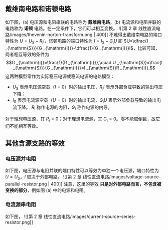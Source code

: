 ## 戴维南电路和诺顿电路
如下图，(a) 电压源和电阻串联的电路称为 **戴维南电路**，(b) 电流源和电阻并联的电路称为 **诺顿** 电路。在一定条件下，它们可以相互变换。
![[第 2 章 线性直流电路/images/thevenin-norton-transform.png | 400]]
不难得出戴维南电路的端口特性为 $U=U _{\mathrm{S}}-R _{\mathrm{i}}I$，诺顿电路的端口特性为 $I=I _{\mathrm{S}}-G _{\mathrm{i}}U$ 即 $U=\dfrac{I _{\mathrm{S}}}{G _{\mathrm{i}}}-\dfrac{1}{G _{\mathrm{i}}}I$，比较可知，两者相互等效的条件为 $$G _{\mathrm{i}}=\frac{1}{R _{\mathrm{i}}},\quad U _{\mathrm{S}}=\frac{I _{\mathrm{S}}}{G _{\mathrm{i}}}=I _{\mathrm{S}}R _{\mathrm{i}}.$$
这两种模型常作为实际稳压电源或稳流电源的电路模型：
- $U _{\mathrm{S}}$ 表示电压源空载（$I=0$）时的输出电压，$R _{\mathrm{i}}I$ 表示外部负载导致的输出电压下降；
- $I _{\mathrm{S}}$ 表示电流源空载（$U=0$）时的输出电流，$G _{\mathrm{i}}U$ 表示外部负载导致的输出电流下降。
$R _{\mathrm{i}}$ 称作电源的内阻，$G _{\mathrm{i}}$ 称作电源的内导。

对于理想电压源，其 $R _{\mathrm{i}}=0$；对于理想电流源，其 $G _{\mathrm{i}}=0$。零不能取倒数，故它们不能相互等效。
## 其他含源支路的等效
### 电压源并电阻
如下图，电压源与电阻并联的端口特性可以等效为单独一个电压源，端口特性为 $U=U _{\mathrm{S}}$，$I$ 取决于外部电路。
![[第 2 章 线性直流电路/images/voltage-source-parallel-resistor.png | 400]]
注意，这里的等效 **只是对外部电路而言，不包含被变换的部分**，例如图 (a) 中的电源和电阻。
### 电流源串电阻
如下图，
![[第 2 章 线性直流电路/images/current-source-series-resistor.png]]